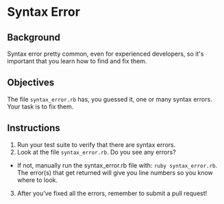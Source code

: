 

# Syntax Error

## Background

Syntax error pretty common, even for experienced developers, so it's important that you learn how to find and fix them.

## Objectives

The file `syntax_error.rb` has, you guessed it, one or many syntax errors. Your task is to fix them.

## Instructions

1. Run your test suite to verify that there are syntax errors. 
2. Look at the file `syntax_error.rb`. Do you see any errors?
  * If not, manually run the syntax_error.rb file with: `ruby syntax_error.rb`. The error(s) that get returned will give you line numbers so you know where to look.
3. After you've fixed all the errors, remember to submit a pull request!

